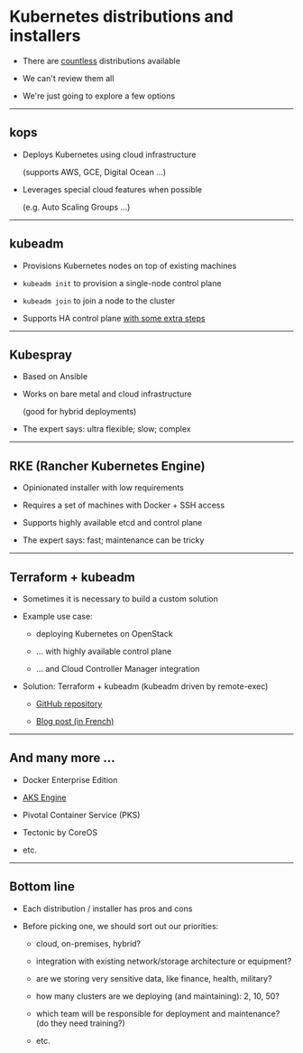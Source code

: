 # Kubernetes distributions and installers

- There are [countless](https://kubernetes.io/docs/setup/pick-right-solution/) distributions available

- We can't review them all

- We're just going to explore a few options

---

## kops

- Deploys Kubernetes using cloud infrastructure

  (supports AWS, GCE, Digital Ocean ...)

- Leverages special cloud features when possible

  (e.g. Auto Scaling Groups ...)

---

## kubeadm

- Provisions Kubernetes nodes on top of existing machines

- `kubeadm init` to provision a single-node control plane

- `kubeadm join` to join a node to the cluster

- Supports HA control plane [with some extra steps](https://kubernetes.io/docs/setup/independent/high-availability/) 

---

## Kubespray

- Based on Ansible

- Works on bare metal and cloud infrastructure

  (good for hybrid deployments)

- The expert says: ultra flexible; slow; complex

---

## RKE (Rancher Kubernetes Engine)

- Opinionated installer with low requirements

- Requires a set of machines with Docker + SSH access

- Supports highly available etcd and control plane

- The expert says: fast; maintenance can be tricky

---

## Terraform + kubeadm

- Sometimes it is necessary to build a custom solution

- Example use case: 

  - deploying Kubernetes on OpenStack

  - ... with highly available control plane

  - ... and Cloud Controller Manager integration

- Solution: Terraform + kubeadm (kubeadm driven by remote-exec)

  - [GitHub repository](https://github.com/enix/terraform-openstack-kubernetes)

  - [Blog post (in French)](https://enix.io/fr/blog/deployer-kubernetes-1-13-sur-openstack-grace-a-terraform/)

---

## And many more ...

- Docker Enterprise Edition

- [AKS Engine](https://github.com/Azure/aks-engine)

- Pivotal Container Service (PKS)

- Tectonic by CoreOS

- etc.

---

## Bottom line

- Each distribution / installer has pros and cons

- Before picking one, we should sort out our priorities:

  - cloud, on-premises, hybrid?

  - integration with existing network/storage architecture or equipment?

  - are we storing very sensitive data, like finance, health, military?

  - how many clusters are we deploying (and maintaining): 2, 10, 50?

  - which team will be responsible for deployment and maintenance?
    <br/>(do they need training?)

  - etc.
